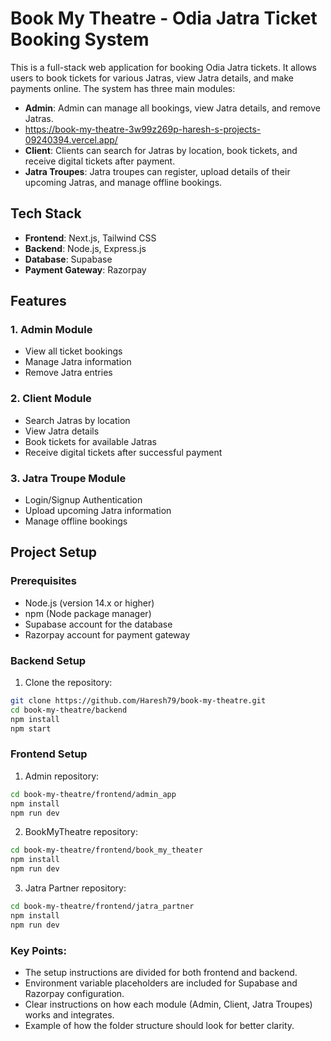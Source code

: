 # Book My Theatre - Odia Jatra Ticket Booking System

This is a full-stack web application for booking Odia Jatra tickets. It allows users to book tickets for various Jatras, view Jatra details, and make payments online. The system has three main modules:

- **Admin**: Admin can manage all bookings, view Jatra details, and remove Jatras.
- <a href="https://book-my-theatre-3w99z269p-haresh-s-projects-09240394.vercel.app/">https://book-my-theatre-3w99z269p-haresh-s-projects-09240394.vercel.app/</a>
- **Client**: Clients can search for Jatras by location, book tickets, and receive digital tickets after payment.
- **Jatra Troupes**: Jatra troupes can register, upload details of their upcoming Jatras, and manage offline bookings.

## Tech Stack

- **Frontend**: Next.js, Tailwind CSS
- **Backend**: Node.js, Express.js
- **Database**: Supabase
- **Payment Gateway**: Razorpay

## Features

### 1. Admin Module
- View all ticket bookings
- Manage Jatra information
- Remove Jatra entries

### 2. Client Module
- Search Jatras by location
- View Jatra details
- Book tickets for available Jatras
- Receive digital tickets after successful payment

### 3. Jatra Troupe Module
- Login/Signup Authentication
- Upload upcoming Jatra information
- Manage offline bookings

## Project Setup

### Prerequisites
- Node.js (version 14.x or higher)
- npm (Node package manager)
- Supabase account for the database
- Razorpay account for payment gateway

### Backend Setup

1. Clone the repository:

```bash
git clone https://github.com/Haresh79/book-my-theatre.git
cd book-my-theatre/backend
npm install
npm start
```

### Frontend Setup
1. Admin repository:
  ```bash
cd book-my-theatre/frontend/admin_app
npm install
npm run dev
```
2. BookMyTheatre repository:
```bash
cd book-my-theatre/frontend/book_my_theater
npm install
npm run dev
```
3. Jatra Partner repository:
 ```bash
cd book-my-theatre/frontend/jatra_partner
npm install
npm run dev
```

### Key Points:
- The setup instructions are divided for both frontend and backend.
- Environment variable placeholders are included for Supabase and Razorpay configuration.
- Clear instructions on how each module (Admin, Client, Jatra Troupes) works and integrates.
- Example of how the folder structure should look for better clarity.
